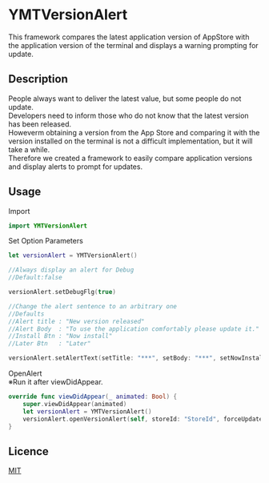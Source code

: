 YMTVersionAlert
====

This framework compares the latest application version of AppStore with the application version of the terminal and displays a warning prompting for update.

## Description
People always want to deliver the latest value, but some people do not update.  
Developers need to inform those who do not know that the latest version has been released.   
Howeverm obtaining a version from the App Store and comparing it with the version installed on the terminal is not a difficult implementation, but it will take a while.  
Therefore we created a framework to easily compare application versions and display alerts to prompt for updates.

## Usage
Import 

```ViewController.swift
import YMTVersionAlert
```

Set Option Parameters

```ViewController.swift
let versionAlert = YMTVersionAlert()

//Always display an alert for Debug
//Default:false

versionAlert.setDebugFlg(true)

//Change the alert sentence to an arbitrary one
//Defaults
//Alert title : "New version released"
//Alert Body  : "To use the application comfortably please update it."
//Install Btn : "Now install"
//Later Btn   : "Later"

versionAlert.setAlertText(setTitle: "***", setBody: "***", setNowInstall: "***", setLaterInstall: "***")


```

OpenAlert  
※Run it after viewDidAppear.

```ViewController.swift
override func viewDidAppear(_ animated: Bool) {
	super.viewDidAppear(animated)
	let versionAlert = YMTVersionAlert()
	versionAlert.openVersionAlert(self, storeId: "StoreId", forceUpdate: false, callback: nil)
}
```

## Licence

[MIT](https://github.com/tcnksm/tool/blob/master/LICENCE)
